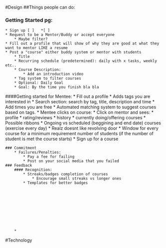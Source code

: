 #Design
##Things people can do:
### Getting Started pg:
    * Sign up [ ]   *[ ]
    * Request to be a Mentor/Buddy or accept everyone
        * Maybe filter?
    * Fill out a profile that will show of why they are good at what they want to mentor LIKE a resume
    * Post a "course" either buddy system or mentor with students
        * Title
        * Recurring schedule (predetermined): daily with x tasks, weekly etc..
        * Course Description:
            * Add an introduction video
        * Tag system to filter courses
        * Optional: Daily Goal
        * Goal: By the time you finish bla bla
####Getting started for Mentee:
    * Fill out a profile
    * Adds tags you are interested in
    * Search section: search by tag, title, description and time
    * Add times you are free
    * Automated matching system to suggest courses based on tags.
    * Mentee clicks on course: 
        * Click on mentor and sees: 
            * profile
            * rating/reviews
            * history
            * currently doing/offering courses
            * Possible ribbons
        * Ongoing vs scheduled (beggining and end date) courses (exercise every day)
        * Realz doesnt like revolving door
        * Window for every course for a minimum requirement number of students (if the number of student is met the     course starts)
    * Sign up for a course
            

    ### Commitment
        * Failures/Penalties:
            * Pay a fee for failing
            * Post on your social media that you failed
    ### Feedback
        #### Recognition:
            * Streaks/badges completion of courses
                * Encourage small streaks vs longer ones
            * Templates for better badges










        *

#Technology